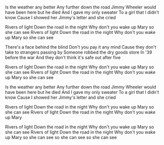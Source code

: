 Is the weather any better
Any further down the road
Jimmy Wheeler would have been here but he died
And I gave my only sweater
To a girl that I didn't know
Cause I showed her Jimmy's letter and she cried

Rivers of light
Down the road in the night
Why don't you wake up Mary so she can see
Rivers of light
Down the road in the night
Why don't you wake up Mary so she can see

There's a face behind the blind
Don't you pay it any mind
Cause they don't take to strangers passing by
Someone robbed the dry goods store
In '39 before the war
And they don't think it's safe out after five

Rivers of light
Down the road in the night
Why don't you wake up Mary so she can see
Rivers of light
Down the road in the night
Why don't you wake up Mary so she can see

Is the weather any better
Any further down the road
Jimmy Wheeler would have been here but he died
And I gave my only sweater
To a girl that I didn't know
Cause I showed her Jimmy's letter and she cried

Rivers of light
Down the road in the night
Why don't you wake up Mary so she can see
Rivers of light
Down the road in the night
Why don't you wake up Mary

Rivers of light
Down the road in the night
Why don't you wake up Mary so she can see
Rivers of light
Down the road in the night
Why don't you wake up Mary so she can see
so she can see
so she can see

